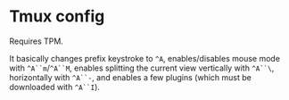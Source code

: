 # Tmux config

Requires TPM.

It basically changes prefix keystroke to `^A`, enables/disables mouse mode with `^A``m`/`^A``M`, enables splitting the current view vertically with `^A``\`, horizontally with `^A``-`, and enables a few plugins (which must be downloaded with `^A``I`).
